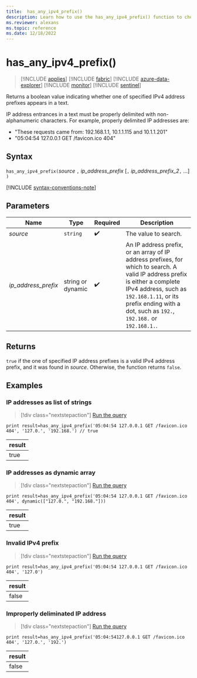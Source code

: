 ```yaml
---
title:  has_any_ipv4_prefix()
description: Learn how to use the has_any_ipv4_prefix() function to check if any IPv4 address prefixes appear in the text.
ms.reviewer: alexans
ms.topic: reference
ms.date: 12/18/2022
---
```

# has_any_ipv4_prefix()

> [!INCLUDE [applies](../includes/applies-to-version/applies.md)] [!INCLUDE [fabric](../includes/applies-to-version/fabric.md)] [!INCLUDE [azure-data-explorer](../includes/applies-to-version/azure-data-explorer.md)] [!INCLUDE [monitor](../includes/applies-to-version/monitor.md)] [!INCLUDE [sentinel](../includes/applies-to-version/sentinel.md)]

Returns a boolean value indicating whether one of specified IPv4 address prefixes appears in a text.

IP address entrances in a text must be properly delimited with non-alphanumeric characters. For example, properly delimited IP addresses are:

* "These requests came from: 192.168.1.1, 10.1.1.115 and 10.1.1.201"
* "05:04:54 127.0.0.1 GET /favicon.ico 404"

## Syntax

`has_any_ipv4_prefix(`*source* `,` *ip_address_prefix* [`,` *ip_address_prefix_2*`,` ...] `)`  

[!INCLUDE [syntax-conventions-note](../includes/syntax-conventions-note.md)]

## Parameters

| Name | Type | Required | Description |
|--|--|--|--|
| *source*| `string` |  :heavy_check_mark: | The value to search.|
| *ip_address_prefix*| string or dynamic |  :heavy_check_mark: | An IP address prefix, or an array of IP address prefixes, for which to search. A valid IP address prefix is either a complete IPv4 address, such as `192.168.1.11`, or its prefix ending with a dot, such as `192.`, `192.168.` or `192.168.1.`.|

## Returns

`true` if the one of specified IP address prefixes is a valid IPv4 address prefix, and it was found in *source*. Otherwise, the function returns `false`.

## Examples

### IP addresses as list of strings

> [!div class="nextstepaction"]
> <a href="https://dataexplorer.azure.com/clusters/help/databases/Samples?query=H4sIAAAAAAAAAysoyswrUShKLS7NKbHNSCyOT8yrjM8sKDOJLyhKTcus0FA3MLUyMLEyNVEwNDLXMwBCQwV31xAF/bTEsszk/Dw9IKFgYmCirqOgDlEBZlka6RmaWeipayro6yuUFJWmAgAUwkzUaQAAAA==" target="_blank">Run the query</a>

```kusto
print result=has_any_ipv4_prefix('05:04:54 127.0.0.1 GET /favicon.ico 404', '127.0.', '192.168.') // true

```

|result|
|--|
|true|

### IP addresses as dynamic array

> [!div class="nextstepaction"]
> <a href="https://dataexplorer.azure.com/clusters/help/databases/Samples?query=H4sIAAAAAAAAAysoyswrUShKLS7NKbHNSCyOT8yrjM8sKDOJLyhKTcus0FA3MLUyMLEyNVEwNDLXMwBCQwV31xAF/bTEsszk/Dw9IKFgYmCirqOQUpmXmJuZrBGtBFGqpKOgZGhppGdoZqGnFKupCQARxDvmbAAAAA==" target="_blank">Run the query</a>

```kusto
print result=has_any_ipv4_prefix('05:04:54 127.0.0.1 GET /favicon.ico 404', dynamic(["127.0.", "192.168."]))
```

|result|
|--|
|true|

### Invalid IPv4 prefix

> [!div class="nextstepaction"]
> <a href="https://dataexplorer.azure.com/clusters/help/databases/Samples?query=H4sIAAAAAAAAAysoyswrUShKLS7NKbHNSCyOT8yrjM8sKDOJLyhKTcus0FA3MLUyMLEyNVEwNDLXMwBCQwV31xAF/bTEsszk/Dw9IKFgYmCirqOgDlahrgkA7mfKHVQAAAA=" target="_blank">Run the query</a>

```kusto
print result=has_any_ipv4_prefix('05:04:54 127.0.0.1 GET /favicon.ico 404', '127.0')
```

|result|
|--|
|false|

### Improperly deliminated IP address

> [!div class="nextstepaction"]
> <a href="https://dataexplorer.azure.com/clusters/help/databases/Samples?query=H4sIAAAAAAAAAysoyswrUShKLS7NKbHNSCyOT8yrjM8sKDOJLyhKTcus0FA3MLUyMLEyNTE0MtczAEJDBXfXEAX9tMSyzOT8PD0goWBiYKKuo6AOUQFmWRrpqWsCACl5RqJcAAAA" target="_blank">Run the query</a>

```kusto
print result=has_any_ipv4_prefix('05:04:54127.0.0.1 GET /favicon.ico 404', '127.0.', '192.')
```

|result|
|--|
|false|
